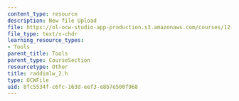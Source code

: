 ```yaml
---
content_type: resource
description: New file Upload
file: https://ol-ocw-studio-app-production.s3.amazonaws.com/courses/12-811-tropical-meteorology-spring-2011/8fc5534fc6fc163deef3e8b7e500f968_raddimlw_2.h
file_type: text/x-chdr
learning_resource_types:
- Tools
parent_title: Tools
parent_type: CourseSection
resourcetype: Other
title: raddimlw_2.h
type: OCWFile
uid: 8fc5534f-c6fc-163d-eef3-e8b7e500f968
---
```

